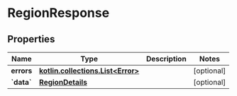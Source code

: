 
# RegionResponse

## Properties
| Name | Type | Description | Notes |
| ------------ | ------------- | ------------- | ------------- |
| **errors** | [**kotlin.collections.List&lt;Error&gt;**](Error.md) |  |  [optional] |
| **&#x60;data&#x60;** | [**RegionDetails**](RegionDetails.md) |  |  [optional] |



